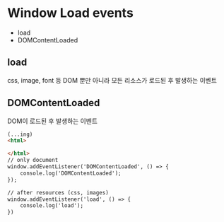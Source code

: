 # Window Load events
- load
- DOMContentLoaded

## load
css, image, font 등 DOM 뿐만 아니라 모든 리소스가 로드된 후 발생하는 이벤트

## DOMContentLoaded
DOM이 로드된 후 발생하는 이벤트

```html
(...ing)
<html>

</html>
// only document
window.addEventListener('DOMContentLoaded', () => {
    console.log('DOMContentLoaded');
});

// after resources (css, images)
window.addEventListener('load', () => {
    console.log('load');
})
```